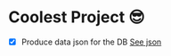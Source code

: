# Coolest Project :sunglasses:

- [x] Produce data json for the DB [See json](https://uottahack2020.slack.com/files/UTAUF6SGK/FTQV8FK7E/sample_data.json)

